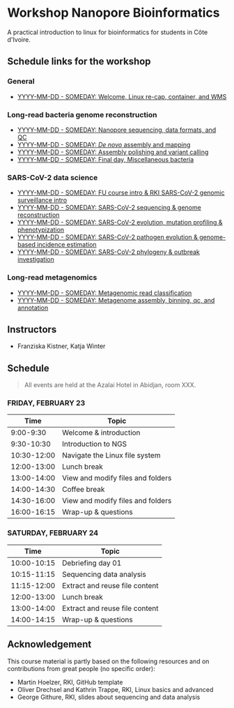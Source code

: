 # Workshop Nanopore Bioinformatics

A practical introduction to linux for bioinformatics for students in Côte d'Ivoire.

## Schedule links for the workshop

### General
* [YYYY-MM-DD - SOMEDAY: Welcome, Linux re-cap, container, and WMS](#0)  

### Long-read bacteria genome reconstruction
* [YYYY-MM-DD - SOMEDAY: Nanopore sequencing, data formats, and QC](#1)  
* [YYYY-MM-DD - SOMEDAY: _De novo_ assembly and mapping](#2)  
* [YYYY-MM-DD - SOMEDAY: Assembly polishing and variant calling](#3)  
* [YYYY-MM-DD - SOMEDAY: Final day, Miscellaneous bacteria](#4)  

### SARS-CoV-2 data science
* [YYYY-MM-DD - SOMEDAY: FU course intro & RKI SARS-CoV-2 genomic surveillance intro](#5)  
* [YYYY-MM-DD - SOMEDAY: SARS-CoV-2 sequencing & genome reconstruction](#6)  
* [YYYY-MM-DD - SOMEDAY: SARS-CoV-2 evolution, mutation profiling & phenotypization](#7)  
* [YYYY-MM-DD - SOMEDAY: SARS-CoV-2 pathogen evolution & genome-based incidence estimation](#8)  
* [YYYY-MM-DD - SOMEDAY: SARS-CoV-2 phylogeny & outbreak investigation](#9)  

### Long-read metagenomics
* [YYYY-MM-DD - SOMEDAY: Metagenomic read classification](#10)
* [YYYY-MM-DD - SOMEDAY: Metagenome assembly, binning, qc, and annotation](#11)


## Instructors

* Franziska Kistner, Katja Winter

## Schedule

> All events are held at the Azalai Hotel in Abidjan, room XXX.

### <a name="0"></a> FRIDAY, FEBRUARY 23
| Time        | Topic |
| --          | --               |
| 9:00-9:30   | Welcome & introduction |
| 9:30-10:30  | Introduction to NGS |
| 10:30-12:00 | Navigate the Linux file system |
| 12:00-13:00 | Lunch break |
| 13:00-14:00 | View and modify files and folders |
| 14:00-14:30 | Coffee break |
| 14:30-16:00 | View and modify files and folders |
| 16:00-16:15 | Wrap-up & questions |

### <a name="1"></a> SATURDAY, FEBRUARY 24
| Time        | Topic |
| --          | --               |
| 10:00-10:15 | Debriefing day 01 |
| 10:15-11:15 | Sequencing data analysis |
| 11:15-12:00 | Extract and reuse file content |
| 12:00-13:00 | Lunch break |
| 13:00-14:00 | Extract and reuse file content |
| 14:00-14:15 | Wrap-up & questions |


## Acknowledgement

This course material is partly based on the following resources and on contributions from great people (no specific order):

* Martin Hoelzer, RKI, GitHub template
* Oliver Drechsel and Kathrin Trappe, RKI, Linux basics and advanced
* George Githure, RKI, slides about sequencing and data analysis
